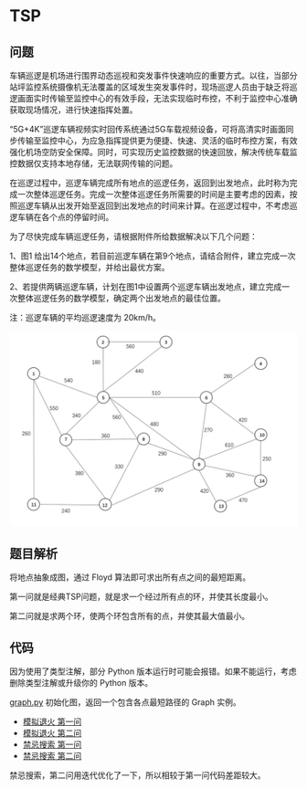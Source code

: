 # TSP

## 问题
车辆巡逻是机场进行围界动态巡视和突发事件快速响应的重要方式。以往，当部分站坪监控系统摄像机无法覆盖的区域发生突发事件时，现场巡逻人员由于缺乏将巡逻画面实时传输至监控中心的有效手段，无法实现临时布控，不利于监控中心准确获取现场情况，进行快速指挥处置。

“5G+4K”巡逻车辆视频实时回传系统通过5G车载视频设备，可将高清实时画面同步传输至监控中心，为应急指挥提供更为便捷、快速、灵活的临时布控方案，有效强化机场空防安全保障。同时，可实现历史监控数据的快速回放，解决传统车载监控数据仅支持本地存储，无法联网传输的问题。

在巡逻过程中，巡逻车辆完成所有地点的巡逻任务，返回到出发地点，此时称为完成一次整体巡逻任务。完成一次整体巡逻任务所需要的时间是主要考虑的因素，按照巡逻车辆从出发开始至返回到出发地点的时间来计算。在巡逻过程中，不考虑巡逻车辆在各个点的停留时间。

为了尽快完成车辆巡逻任务，请根据附件所给数据解决以下几个问题：

1、图1 给出14个地点，若目前巡逻车辆在第9个地点，请结合附件，建立完成一次整体巡逻任务的数学模型，并给出最优方案。 

2、若提供两辆巡逻车辆，计划在图1中设置两个巡逻车辆出发地点，建立完成一次整体巡逻任务的数学模型，确定两个出发地点的最佳位置。

注：巡逻车辆的平均巡逻速度为 20km/h。

![img.png](img.png)

## 题目解析

将地点抽象成图，通过 Floyd 算法即可求出所有点之间的最短距离。

第一问就是经典TSP问题，就是求一个经过所有点的环，并使其长度最小。

第二问就是求两个环，使两个环包含所有的点，并使其最大值最小。

## 代码

因为使用了类型注解，部分 Python 版本运行时可能会报错。如果不能运行，考虑删除类型注解或升级你的 Python 版本。

[graph.py](graph.py) 初始化图，返回一个包含各点最短路径的 Graph 实例。

- [模拟退火 第一问](sa_1.py)
- [模拟退火 第二问](sa_2.py)
- [禁忌搜索 第一问](ts_1.py)
- [禁忌搜索 第二问](ts_2.py)

禁忌搜索，第二问用迭代优化了一下，所以相较于第一问代码差距较大。
